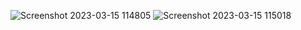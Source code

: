 ![Screenshot 2023-03-15 114805](https://user-images.githubusercontent.com/61365844/225211274-99d4fa6c-7c50-4f85-9489-0883ac51e3cb.png)
![Screenshot 2023-03-15 115018](https://user-images.githubusercontent.com/61365844/225211281-53a3a4d6-8cc5-47ea-ad36-f56d5be8152b.png)
